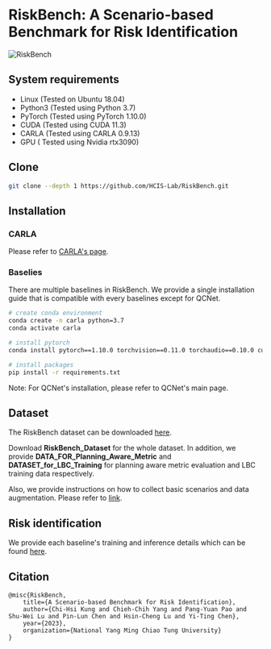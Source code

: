 # RiskBench: A Scenario-based Benchmark for Risk Identification
![RiskBench](images/teaser.png)

## System requirements
- Linux (Tested on Ubuntu 18.04)
- Python3 (Tested using Python 3.7)
- PyTorch (Tested using PyTorch 1.10.0)
- CUDA (Tested using CUDA 11.3)
- CARLA (Tested using CARLA 0.9.13)
- GPU ( Tested using Nvidia rtx3090)

## Clone 
```bash
git clone --depth 1 https://github.com/HCIS-Lab/RiskBench.git
```
## Installation
### CARLA
Please refer to [CARLA's page](https://carla.readthedocs.io/en/latest/start_quickstart/).

### Baselies
There are multiple baselines in RiskBench. We provide a single installation guide that is compatible with every baselines except for QCNet.
```bash
# create conda environment 
conda create -n carla python=3.7
conda activate carla

# install pytorch 
conda install pytorch==1.10.0 torchvision==0.11.0 torchaudio==0.10.0 cudatoolkit=11.3 -c pytorch -c conda-forge

# install packages
pip install -r requirements.txt

```
Note: For QCNet's installation, please refer to QCNet's main page.

## Dataset
The RiskBench dataset can be downloaded [here](https://nycu1-my.sharepoint.com/:f:/g/personal/ychen_m365_nycu_edu_tw/EviA5ovlh6hPo_ZXEPQjxAQB2R3vNubk3HM1u4ib1VdPFA?e=WHEWdm).

Download **RiskBench_Dataset** for the whole dataset. In addition, we provide **DATA_FOR_Planning_Aware_Metric** and **DATASET_for_LBC_Training** for planning aware metric evaluation and LBC training data respectively.

Also, we provide instructions on how to collect basic scenarios and data augmentation. Please refer to [link](Planning_Aware_Metric/).

<!-- Dataset statistics: 

|       | Amount                     | Example       |
| :-----| :--------------------------- | :-----------: |
| Train |                      |    |
| Val   |                 |      |
| Test  |                                         |         | -->

## Risk identification
We provide each baseline's training and inference details which can be found [here](risk_identification/Baselines).

## Citation
```
@misc{RiskBench,
    title={A Scenario-based Benchmark for Risk Identification},
    author={Chi-Hsi Kung and Chieh-Chih Yang and Pang-Yuan Pao and Shu-Wei Lu and Pin-Lun Chen and Hsin-Cheng Lu and Yi-Ting Chen},
    year={2023},
    organization={National Yang Ming Chiao Tung University}
}
```
